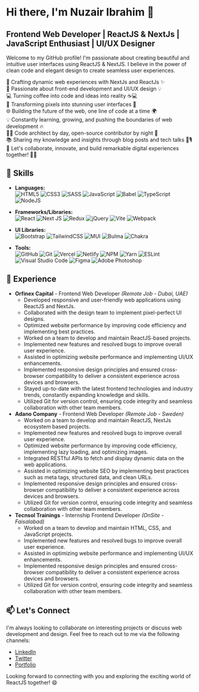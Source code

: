 # Hi there, I'm Nuzair Ibrahim 👋

## Frontend Web Developer | ReactJS & NextJs  | JavaScript Enthusiast | UI/UX Designer

Welcome to my GitHub profile! I'm passionate about creating beautiful and intuitive user interfaces using ReactJS & NextJS. I believe in the power of clean code and elegant design to create seamless user experiences.  

🚀 Crafting dynamic web experiences with NextJs and ReactJs ✨  
🌟 Passionate about front-end development and UI/UX design 💡  
💻 Turning coffee into code and ideas into reality ☕️💻  
🎨 Transforming pixels into stunning user interfaces 🎉  
🌐 Building the future of the web, one line of code at a time 🌍  
💡 Constantly learning, growing, and pushing the boundaries of web development 🔥  
👨‍💻 Code architect by day, open-source contributor by night 🌙  
📚 Sharing my knowledge and insights through blog posts and tech talks 📝🎙  
💪 Let's collaborate, innovate, and build remarkable digital experiences together! 🤝✨  

## 🚀 Skills

- **Languages:**  
  ![HTML5](https://img.shields.io/badge/html5-%23E34F26.svg?style=for-the-badge&logo=html5&logoColor=white)
  ![CSS3](https://img.shields.io/badge/css3-%231572B6.svg?style=for-the-badge&logo=css3&logoColor=white)
  ![SASS](https://img.shields.io/badge/SASS-hotpink.svg?style=for-the-badge&logo=SASS&logoColor=white)
  ![JavaScript](https://img.shields.io/badge/javascript-%23323330.svg?style=for-the-badge&logo=javascript&logoColor=%23F7DF1E)
  ![Babel](https://img.shields.io/badge/Babel-F9DC3e?style=for-the-badge&logo=babel&logoColor=black)
  ![TypeScript](https://img.shields.io/badge/typescript-%23007ACC.svg?style=for-the-badge&logo=typescript&logoColor=white)
  ![NodeJS](https://img.shields.io/badge/node.js-6DA55F?style=for-the-badge&logo=node.js&logoColor=white)

- **Frameworks/Libraries:**  
  ![React](https://img.shields.io/badge/react-%2320232a.svg?style=for-the-badge&logo=react&logoColor=%2361DAFB)
  ![Next JS](https://img.shields.io/badge/Next-black?style=for-the-badge&logo=next.js&logoColor=white)
  ![Redux](https://img.shields.io/badge/redux-%23593d88.svg?style=for-the-badge&logo=redux&logoColor=white)
  ![jQuery](https://img.shields.io/badge/jquery-%230769AD.svg?style=for-the-badge&logo=jquery&logoColor=white)
  ![Vite](https://img.shields.io/badge/vite-%23646CFF.svg?style=for-the-badge&logo=vite&logoColor=white)
  ![Webpack](https://img.shields.io/badge/webpack-%238DD6F9.svg?style=for-the-badge&logo=webpack&logoColor=black)

- **UI Libraries:**  
  ![Bootstrap](https://img.shields.io/badge/bootstrap-%238511FA.svg?style=for-the-badge&logo=bootstrap&logoColor=white)
  ![TailwindCSS](https://img.shields.io/badge/tailwindcss-%2338B2AC.svg?style=for-the-badge&logo=tailwind-css&logoColor=white)
  ![MUI](https://img.shields.io/badge/MUI-%230081CB.svg?style=for-the-badge&logo=mui&logoColor=white)
  ![Bulma](https://img.shields.io/badge/bulma-00D0B1?style=for-the-badge&logo=bulma&logoColor=white)
  ![Chakra](https://img.shields.io/badge/chakra-%234ED1C5.svg?style=for-the-badge&logo=chakraui&logoColor=white)

- **Tools:**  
  ![GitHub](https://img.shields.io/badge/github-%23121011.svg?style=for-the-badge&logo=github&logoColor=white)
  ![Git](https://img.shields.io/badge/git-%23F05033.svg?style=for-the-badge&logo=git&logoColor=white)
  ![Vercel](https://img.shields.io/badge/vercel-%23000000.svg?style=for-the-badge&logo=vercel&logoColor=white)
  ![Netlify](https://img.shields.io/badge/netlify-%23000000.svg?style=for-the-badge&logo=netlify&logoColor=#00C7B7)
  ![NPM](https://img.shields.io/badge/NPM-%23CB3837.svg?style=for-the-badge&logo=npm&logoColor=white)
  ![Yarn](https://img.shields.io/badge/yarn-%232C8EBB.svg?style=for-the-badge&logo=yarn&logoColor=white)
  ![ESLint](https://img.shields.io/badge/ESLint-4B3263?style=for-the-badge&logo=eslint&logoColor=white)
  ![Visual Studio Code](https://img.shields.io/badge/Visual%20Studio%20Code-0078d7.svg?style=for-the-badge&logo=visual-studio-code&logoColor=white)
  ![Figma](https://img.shields.io/badge/figma-%23F24E1E.svg?style=for-the-badge&logo=figma&logoColor=white)
  ![Adobe Photoshop](https://img.shields.io/badge/adobe%20photoshop-%2331A8FF.svg?style=for-the-badge&logo=adobe%20photoshop&logoColor=white)

## 💼 Experience

- **Orfinex Capital** - Frontend Web Developer *(Remote Job - Dubai, UAE)*  
  - Developed responsive and user-friendly web applications using ReactJS and NextJs.
  - Collaborated with the design team to implement pixel-perfect UI designs.
  - Optimized website performance by improving code efficiency and implementing best practices.
  - Worked on a team to develop and maintain ReactJS-based projects.
  - Implemented new features and resolved bugs to improve overall user experience.
  - Assisted in optimizing website performance and implementing UI/UX enhancements.
  - Implemented responsive design principles and ensured cross-browser compatibility to deliver a consistent experience across devices and browsers.
  - Stayed up-to-date with the latest frontend technologies and industry trends, constantly expanding knowledge and skills.
  - Utilized Git for version control, ensuring code integrity and seamless collaboration with other team members.
- **Adano Company** - Frontend Web Developer *(Remote Job - Sweden)*  
  - Worked on a team to develop and maintain ReactJS, NextJs ecosystem based projects.
  - Implemented new features and resolved bugs to improve overall user experience.
  - Optimized website performance by improving code efficiency, implementing lazy loading, and optimizing images.
  - Integrated RESTful APIs to fetch and display dynamic data on the web applications.
  - Assisted in optimizing website SEO by implementing best practices such as meta tags, structured data, and clean URLs.
  - Implemented responsive design principles and ensured cross-browser compatibility to deliver a consistent experience across devices and browsers.
  - Utilized Git for version control, ensuring code integrity and seamless collaboration with other team members.
- **Tecnsol Trainings** - Internship Frontend Developer *(OnSite - Faisalabad)*  
  - Worked on a team to develop and maintain HTML, CSS, and JavaScript projects.
  - Implemented new features and resolved bugs to improve overall user experience.
  - Assisted in optimizing website performance and implementing UI/UX enhancements.
  - Implemented responsive design principles and ensured cross-browser compatibility to deliver a consistent experience across devices and browsers.
  - Utilized Git for version control, ensuring code integrity and seamless collaboration with other team members.

## 📫 Let's Connect

I'm always looking to collaborate on interesting projects or discuss web development and design. Feel free to reach out to me via the following channels:

- [LinkedIn](https://www.linkedin.com/in/nuzair-ib/)
- [Twitter](https://twitter.com/Nuzair_)
- [Portfolio](https://nuzair.netlify.app)

Looking forward to connecting with you and exploring the exciting world of ReactJS together! 😄
